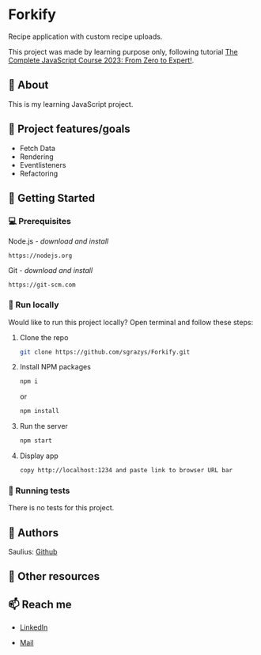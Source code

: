 # Forkify

Recipe application with custom recipe uploads.

This project was made by learning purpose only, following tutorial [The Complete JavaScript Course 2023: From Zero to Expert!](https://www.udemy.com/course/the-complete-javascript-course/).

## 🌟 About

This is my learning JavaScript project.

<!-- Web page published at: [https://sgrazys.github.io/Forkify/](https://sgrazys.github.io/Forkify/) -->

## 🎯 Project features/goals

-   Fetch Data
-   Rendering
-   Eventlisteners
-   Refactoring

## 🧰 Getting Started

### 💻 Prerequisites

Node.js - _download and install_

```
https://nodejs.org
```

Git - _download and install_

```
https://git-scm.com
```

### 🏃 Run locally

Would like to run this project locally? Open terminal and follow these steps:

1. Clone the repo
    ```sh
    git clone https://github.com/sgrazys/Forkify.git
    ```
2. Install NPM packages
    ```sh
    npm i
    ```
    or
    ```sh
    npm install
    ```
3. Run the server
    ```sh
    npm start
    ```
4. Display app
    ```sh
    copy http://localhost:1234 and paste link to browser URL bar
    ```

### 🧪 Running tests

There is no tests for this project.

## 🥸 Authors

Saulius: [Github](https://github.com/sgrazys)

## 🔗 Other resources

## 📫 Reach me

-   [LinkedIn](https://www.linkedin.com/in/saulius-grazys/)

-   [Mail](mailto:s.grazys@gmail.com)
